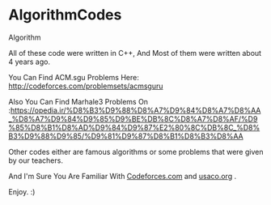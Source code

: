# AlgorithmCodes
Algorithm

All of these code were written in C++, And Most of them were written about 4 years ago.

You Can Find ACM.sgu Problems Here: http://codeforces.com/problemsets/acmsguru

Also You Can Find Marhale3 Problems On :https://opedia.ir/%D8%B3%D9%88%D8%A7%D9%84%D8%A7%D8%AA_%D8%A7%D9%84%D9%85%D9%BE%DB%8C%D8%A7%D8%AF/%D9%85%D8%B1%D8%AD%D9%84%D9%87%E2%80%8C%DB%8C_%D8%B3%D9%88%D9%85/%D9%81%D9%87%D8%B1%D8%B3%D8%AA

Other codes either are famous algorithms or some problems that were given by our teachers.

And I'm Sure You Are Familiar With [Codeforces.com](http://codeforces.com/) and [usaco.org](http://www.usaco.org/) .

Enjoy. :)
